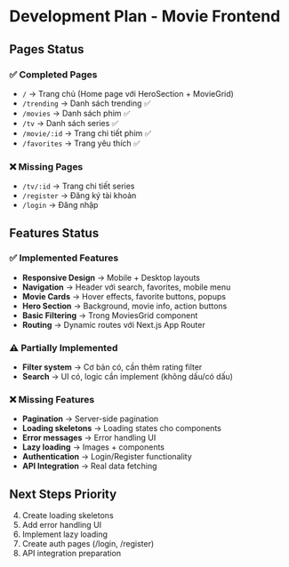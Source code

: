 # Development Plan - Movie Frontend

## Pages Status

### ✅ Completed Pages

- `/` → Trang chủ (Home page với HeroSection + MovieGrid)
- `/trending` → Danh sách trending ✅
- `/movies` → Danh sách phim ✅
- `/tv` → Danh sách series ✅
- `/movie/:id` → Trang chi tiết phim ✅
- `/favorites` → Trang yêu thích ✅

### ❌ Missing Pages

- `/tv/:id` → Trang chi tiết series
- `/register` → Đăng ký tài khoản
- `/login` → Đăng nhập

## Features Status

### ✅ Implemented Features

- **Responsive Design** → Mobile + Desktop layouts
- **Navigation** → Header với search, favorites, mobile menu
- **Movie Cards** → Hover effects, favorite buttons, popups
- **Hero Section** → Background, movie info, action buttons
- **Basic Filtering** → Trong MoviesGrid component
- **Routing** → Dynamic routes với Next.js App Router

### ⚠️ Partially Implemented

- **Filter system** → Cơ bản có, cần thêm rating filter
- **Search** → UI có, logic cần implement (không dấu/có dấu)

### ❌ Missing Features

- **Pagination** → Server-side pagination
- **Loading skeletons** → Loading states cho components
- **Error messages** → Error handling UI
- **Lazy loading** → Images + components
- **Authentication** → Login/Register functionality
- **API Integration** → Real data fetching

## Next Steps Priority

4. Create loading skeletons
5. Add error handling UI
6. Implement lazy loading
7. Create auth pages (/login, /register)
8. API integration preparation
